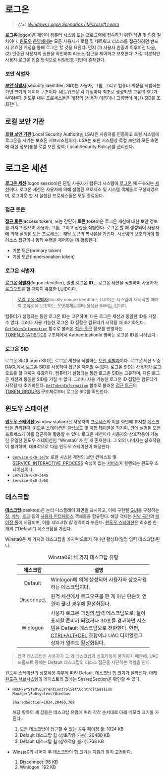 # 로그온
> *참고: [Windows Logon Scenarios | Microsoft Learn](https://learn.microsoft.com/en-us/windows-server/security/windows-authentication/windows-logon-scenarios)*

**[로그온](https://en.wikipedia.org/wiki/Login)**(logon)은 개인이 컴퓨터 시스템 또는 프로그램에 접속하기 위한 식별 및 인증 절차이다. [윈도우](Windows.md) [운영체제](https://en.wikipedia.org/wiki/Operating_system)는 모든 사용자가 로컬 및 네트워크 리소스를 접근하려면 반드시 유효한 계정을 통해 로그온 할 것을 요한다. 먼저 (1) 사용자 인증이 이루어진 다음, (2) 인증된 사용자의 권한을 확인하여 리소스 접근을 제어하고 보호한다. 가장 기본적인 사용자 로그온 인증 방식으로 비밀번호 기반이 존재한다.

### 보안 식별자
**[보안 식별자](https://learn.microsoft.com/en-us/windows-server/identity/ad-ds/manage/understand-security-identifiers)**(security identifier; SID)는 사용자, 그룹, 그리고 컴퓨터 계정을 식별하는 가변 크기의 데이터 구조이다. 네트워크상 각 계정마다 최초로 생성되면 고유의 SID가 부여된다. 윈도우 내부 프로세스들은 계정의 (사용자 이름이나 그룹명이 아닌) SID를 조회한다.

## 로컬 보안 기관
**[로컬 보안 기관](https://learn.microsoft.com/en-us/windows/win32/secauthn/lsa-authentication)**(Local Security Authority; LSA)은 사용자를 인증하고 로컬 시스템에 로그온을 시키는 보호된 서브시스템이다. LSA는 또한 시스템상 로컬 보안의 모든 측면에 대한 정보(통칭 로컬 보안 정책; Local Security Policy)를 관리한다.

# 로그온 세션
**[로그온 세션](https://en.wikipedia.org/wiki/Login_session)**(logon session)은 단일 사용자가 컴퓨터 시스템에 [로그온](#로그온) 때 구축되는 [세션](https://en.wikipedia.org/wiki/Session_(computer_science))이다. 로그온 세션은 사용자에 의해 실행된 프로세스 및 시스템 객체들로 구성되었으며, 로그아웃 할 시 실행된 프로세스들은 모두 종료된다.

### 접근 토큰
**[접근 토큰](https://en.wikipedia.org/wiki/Access_token)**(access token), 또는 간단히 **토큰**(token)은 로그온 세션에 대한 보안 정보를 가지고 있으며 사용자, 그룹, 그리고 권한을 식별한다. 로그온 할 때 생성되어 사용자에 의해 실행된 모든 프로세스는 해당 토큰의 복사본을 가진다. 시스템의 보호되어야 할 리소스 접근이나 동작 수행을 제어하는 데 활용된다.

* 기본 토큰(primary token)
* 기장 토큰(Impersonation token)

### 로그온 식별자
**[로그온 식별자](https://learn.microsoft.com/en-us/windows/win32/secgloss/l-gly)**(logon identifier), 일명 **로그온 ID**는 로그온 세션을 식별하며 사용자가 로그오프를 할 때까지 유효한 LUID이다.

> [로컬 고유 식별자](https://learn.microsoft.com/en-us/windows/win32/secgloss/l-gly)(locally unique identifier; LUID)는 시스템이 재시작할 때까지 고유성을 보장하는 운영체제로부터 생성된 64비트 값이다.

컴퓨터가 실행되는 동안 로그온 ID는 고유하며, 다른 로그온 세션과 동일한 ID를 가질 수 없다. 그러나 사용 가능한 로그온 ID 집합은 컴퓨터가 시작될 때 초기화된다. [`GetTokenInformation`](https://learn.microsoft.com/en-us/windows/win32/api/securitybaseapi/nf-securitybaseapi-gettokeninformation) 함수로 불러온 [접근 토근](#접근-토큰) 정보를 반영하는 [TOKEN_STATISTICS](https://learn.microsoft.com/en-us/windows/win32/api/winnt/ns-winnt-token_statistics) 구조체에서 AuthenticationId 맴버는 로그온 ID를 나타낸다.

### 로그온 SID
로그온 SID(Logon SID)는 로그온 세션을 식별하는 [보안 식별자](#보안-식별자)이다. 로그온 세션 도중 DACL에서 로그온 SID를 사용하여 접근을 제어할 수 있다. 로그온 SID는 사용자가 로그오프를 할 때까지 유효하다. 컴퓨터가 실행되는 동안 로그온 SID는 고유하며, 다른 로그온 세션과 동일한 SID를 가질 수 없다. 그러나 사용 가능한 로그온 ID 집합은 컴퓨터가 시작될 때 초기화된다. [`GetTokenInformation`](https://learn.microsoft.com/en-us/windows/win32/api/securitybaseapi/nf-securitybaseapi-gettokeninformation) 함수로 불러온 [접근 토근](#접근-토큰)의 [TOKEN_GROUPS](https://learn.microsoft.com/en-us/windows/win32/api/winnt/ns-winnt-token_groups) 구조체로부터 로그온 SID를 확인한다.

## 윈도우 스테이션
**[윈도우 스테이션](https://learn.microsoft.com/en-us/windows/win32/winstation/window-stations)**(window station)은 사용자의 [프로세스](Process.md)와 이를 화면에 표시할 [데스크탑](#데스크탑)을 관리한다. 윈도우 스테이션은 [클립보드](https://learn.microsoft.com/en-us/windows/win32/dataxchg/clipboard) 및 [아톰 테이블](https://learn.microsoft.com/en-us/windows/win32/dataxchg/about-atom-tables)을 가지며, 안에 실행된 모든 프로세스가 이를 접근하여 활용할 수 있다. 로그온 세션마다 사용자와 상호작용이 가능한 유일한 윈도우 스테이션인 "Winsta0"가 한 개 존재한다. 그 외의 나머지는 상호작용이 불가하며, 대표적으로 다음 윈도우 스테이션이 해당한다.

* [`Service-0x0-3e7$`](https://learn.microsoft.com/en-us/windows/win32/winstation/window-station-and-desktop-creation): 로컬 시스템 계정의 보안 컨텍스트 및 [SERVICE_INTERACTIVE_PROCESS](https://learn.microsoft.com/en-us/windows/win32/services/interactive-services) 속성이 없는 [서비스](Service.md)가 실행되는 윈도우 스테이션이다.
* `Service-0x0-3e4$`
* `Service-0x0-3e5$`

## 데스크탑
**[데스크탑](https://learn.microsoft.com/en-us/windows/win32/winstation/desktops)**(desktop)은 논리 디스플레이 화면을 표시하고, 이에 구현될 [GUI](https://en.wikipedia.org/wiki/Graphical_user_interface)를 구성하는 [창](https://learn.microsoft.com/en-us/windows/win32/winmsg/windows), [메뉴](https://learn.microsoft.com/en-us/windows/win32/menurc/menus), [후크](https://learn.microsoft.com/en-us/windows/win32/winmsg/hooks) 등의 [사용자 인터페이스](https://en.wikipedia.org/wiki/User_interface) 객체들을 함유한다. 해당 객체는 [커널 공간](Process.md#가상-주소-공간)의 [페이징 풀](Memory.md#메모리-풀)에 저장되며, 이를 *데스크탑 힙* 영역이라 부른다. [윈도우 스테이션](#윈도우-스테이션)은 최소한 한 개의 ("Default") 데스크탑을 가진다.

Winsta0은 세 가지의 데스크탑을 가지며 오로지 하나만 활성화(일명 입력 데스크탑)된다.

<table style="width: 85%; margin-left: auto; margin-right: auto;"><caption style="caption-side: top;">Winsta0의 세 가지 데스크탑 유형</caption><colgroup><col style="width: 15%;"/><col style="width: 85%;"/></colgroup><thead><tr><th style="text-align: center;">데스크탑</th><th style="text-align: center;">설명</th></tr></thead><tbody><tr><td style="text-align: center;">Default</td><td>Winlogon에 의해 생성되어 사용자와 상호작용하는 데스크탑이다.</td></tr><tr><td style="text-align: center;">Disconnect</td><td>원격 세션에서 로그오프를 한 게 아닌 단순히 연결이 끊긴 경우에 활성화된다.</td></tr><tr><td style="text-align: center;">Winlogon</td><td>사용자 로그온 과정의 입력 데스크탑으로, 셸이 표시할 준비가 되었거나 30초를 경과하면 시스템은 Default 데스크탑으로 전환한다. 한편, <a href="https://en.wikipedia.org/wiki/Control-Alt-Delete">CTRL+ALT+DEL</a> 조합이나 UAC 다이얼로그 상자가 열려도 활성화된다.</td></tr></tbody></table>

> 입력 데스크탑은 사용자가 그 외 데스크탑과 상호작용이 불가하기 때문에, UAC 프롬프트 중에는 Default 데스크탑의 리소스 접근을 차단하는 역할을 한다.

윈도우 스테이션의 상호작용 여부에 따라 Default 데스크탑 힙 크기가 달라진다. 아래 [윈도우 서브시스템](Subsystem.md#윈도우-서브시스템)의 레지스트리 값에는 SharedSection을 확인할 수 있다.

* `HKLM\SYSTEM\CurrentControlSet\Control\Session Manager\Subsystems\Windows`

    ```
    SharedSection=1024,20480,768
    ```

    해당 항목의 세 값들은 데스크탑 유형에 따라 각각 순서대로 아래 메모리 크기를 가진다.
    
    1. 모든 데스크탑이 접근할 수 있는 공유 페이징 풀: 1024 KB
    2. Default 데스크탑 힙 (상호작용 가능): 20480 KB
    3. Default 데스크탑 힙 (상호작용 불가): 768 KB

* Winsta0의 나머지 두 데스크탑의 힙 크기는 다음과 같이 고정된다.

    1. Disconnect: 96 KB
    1. Winlogon: 192 KB
